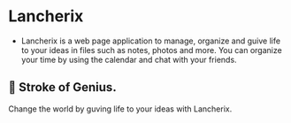 # Lancherix

- Lancherix is a web page application to manage, organize and guive life to your ideas in files such as notes, photos and more. You can organize your time by using the calendar and chat with your friends.

##  :beginner: Stroke of Genius.
Change the world by guving life to your ideas with Lancherix.
